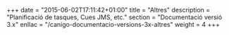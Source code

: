 +++
date        = "2015-06-02T17:11:42+01:00"
title       = "Altres"
description = "Planificació de tasques, Cues JMS, etc."
section     = "Documentació versió 3.x"
enllac		= "/canigo-documentacio-versions-3x-altres"
weight 		= 4
+++
